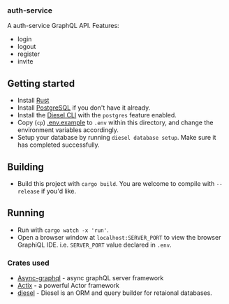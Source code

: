 ### auth-service
A auth-service GraphQL API. Features:
* login
* logout
* register
* invite

## Getting started
* Install [Rust](https://www.rust-lang.org/)
* Install [PostgreSQL](https://www.postgresql.org/) if you don't have it already.
* Install the [Diesel CLI](https://github.com/diesel-rs/diesel/tree/master/diesel_cli) with the `postgres` feature enabled.
* Copy (`cp`) [.env.example](./.env.example) to `.env` within this directory, and change the environment variables accordingly.
* Setup your database by running `diesel database setup`. Make sure it has completed successfully.

## Building
* Build this project with `cargo build`. You are welcome to compile with `--release` if you'd like.

## Running
* Run with `cargo watch -x 'run'`.
* Open a browser window at `localhost:SERVER_PORT` to view the browser GraphiQL IDE. i.e. `SERVER_PORT` value declared in `.env`.

### Crates used  
* [Async-graphql](https://github.com/async-graphql) - async graphQL server framework
* [Actix](https://actix.rs/) - a powerful Actor framework
* [diesel](https://diesel.rs/guides/getting-started.html) - Diesel is an ORM and query builder for retaional databases.

